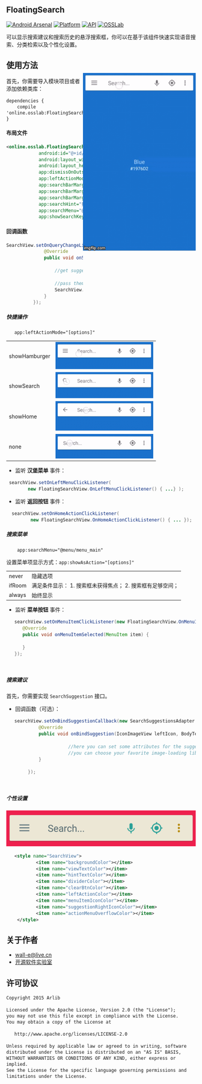 ## FloatingSearch

[![Android Arsenal](https://img.shields.io/badge/Android%20Arsenal-FloatingSearch-lightgrey.svg?style=flat)](http://floatingsearch.osslab.online/) [![Platform](https://img.shields.io/badge/platform-android-green.svg)](http://developer.android.com/index.html) [![API](https://img.shields.io/badge/API-14%2B-brightgreen.svg?style=flat)](https://android-arsenal.com/api?level=14) [![OSSLab](https://img.shields.io/badge/OSSLab-开源软件实验室-blue.svg?style=flat)](http://osslab.online/)


可以显示搜索建议和搜索历史的悬浮搜索框，你可以在基于该组件快速实现语音搜索、分类检索以及个性化设置。

<img src="./preview/preview.gif" alt="JellyRefresh" title="JellyRefresh" width="300" height="auto" align="right" vspace="52" />


## 使用方法

首先，你需要导入模块项目或者添加依赖类库：

```Gradle
dependencies {
    compile 'online.osslab:FloatingSearch:1.0.0'
}
```


#### 布局文件
```xml
<online.osslab.FloatingSearchView
            android:id="@+id/floating_search_view"
            android:layout_width="match_parent"
            android:layout_height="match_parent"
            app:dismissOnOutsideTouch="true"
            app:leftActionMode="showHamburger"
            app:searchBarMarginLeft="@dimen/search_view_inset"
            app:searchBarMarginRight="@dimen/search_view_inset"
            app:searchBarMarginTop="@dimen/search_view_inset"
            app:searchHint="搜索..."
            app:searchMenu="@menu/menu"
            app:showSearchKey="false" />
```


#### 回调函数

```java
SearchView.setOnQueryChangeListener(new FloatingSearchView.OnQueryChangeListener() {
              @Override
              public void onSearchTextChanged(String oldQuery, final String newQuery) {

                  //get suggestions based on newQuery

                  //pass them on to the search view
                  SearchView.swapSuggestions(newSuggestions);
              }
          });
```

##### **快捷操作**

```xml
   app:leftActionMode="[options]"
```

<table>
    <tr>
        <td>showHamburger</td>
        <td><img src="./preview/vf2oi.gif"/></td>
    </tr>
    <tr>
       <td>showSearch</td>
       <td><img src="./preview/vf91i.gif"/></td>
    <tr>
        <td>showHome</td>
        <td><img src="./preview/vf9cp.gif"/></td>
    </tr>
    <tr>
        <td>none</td>
        <td><img src="./preview/vf2ii.gif"/></td>
    </tr>
</table>

 - 监听 **汉堡菜单** 事件：

```java
 searchView.setOnLeftMenuClickListener(
        new FloatingSearchView.OnLeftMenuClickListener() { ...} );
```

 - 监听 **返回按钮** 事件：

```java
  searchView.setOnHomeActionClickListener(
         new FloatingSearchView.OnHomeActionClickListener() { ... });
```


##### **搜索菜单**

```xml
    app:searchMenu="@menu/menu_main"
```

设置菜单项显示方式：```app:showAsAction="[options]"```

<table>
    <tr>
        <td>never</td>
        <td>隐藏选项</td>
    </tr>
    <tr>
       <td>ifRoom</td>
       <td>满足条件显示：
       1. 搜索框未获得焦点；
       2. 搜索框有足够空间；
       </td>
    </tr>
    <tr>
        <td>always</td>
        <td>始终显示</td>
    </tr>
</table>

 - 监听 **菜单按钮** 事件：

```java
   searchView.setOnMenuItemClickListener(new FloatingSearchView.OnMenuItemClickListener() {
      @Override
      public void onMenuItemSelected(MenuItem item) {

      }
   });
```

<br/>


##### **搜索建议**

首先，你需要实现 `SearchSuggestion` 接口。

 - 回调函数（可选）：

```java
   searchView.setOnBindSuggestionCallback(new SearchSuggestionsAdapter.OnBindSuggestionCallback() {
            @Override
            public void onBindSuggestion(IconImageView leftIcon, BodyTextView bodyText, SearchSuggestion item, int itemPosition) {

                       //here you can set some attributes for the suggestion's left icon and text. For example,
                       //you can choose your favorite image-loading library for setting the left icon's image.
            }

        });
```

<br/>

##### **个性设置**

<img src="./preview/device-2015-12-08-123103.png"/>

```xml
   <style name="SearchView">
           <item name="backgroundColor"></item>
           <item name="viewTextColor"></item>
           <item name="hintTextColor"></item>
           <item name="dividerColor"></item>
           <item name="clearBtnColor"></item>
           <item name="leftActionColor"></item>
           <item name="menuItemIconColor"></item>
           <item name="suggestionRightIconColor"></item>
           <item name="actionMenuOverflowColor"></item>
    </style>
```


## 关于作者

- [wall-e@live.cn](mailto:wall-e@live.cn)
- [开源软件实验室](http://osslab.online/)


## 许可协议

    Copyright 2015 Arlib

    Licensed under the Apache License, Version 2.0 (the "License");
    you may not use this file except in compliance with the License.
    You may obtain a copy of the License at

       http://www.apache.org/licenses/LICENSE-2.0

    Unless required by applicable law or agreed to in writing, software
    distributed under the License is distributed on an "AS IS" BASIS,
    WITHOUT WARRANTIES OR CONDITIONS OF ANY KIND, either express or implied.
    See the License for the specific language governing permissions and
    limitations under the License.


